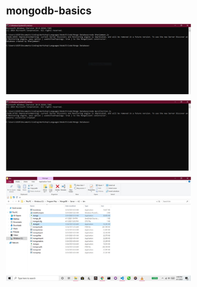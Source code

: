 # mongodb-basics


![Database successfully created by Bhenjameen](Images/Database_successfully_created_by_Bhenjameen.JPG)

![Interns Collection Created](Images/Interns_Collection_Created.JPG)

![Mongo and Mongod](Images/Mongo_Mongod.JPG)
